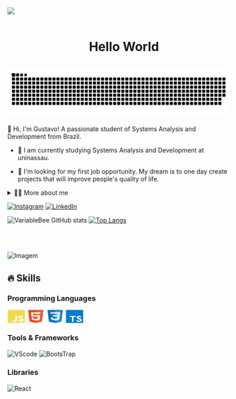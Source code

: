 <!--divisor-->
<img src="https://user-images.githubusercontent.com/73097560/115834477-dbab4500-a447-11eb-908a-139a6edaec5c.gif">
<!--título-->
<div id="user-content-toc">
  <ul align="center">
    <summary><h1 style="display: inline-block">Hello World</h1></summary>
</div>
<!--snake -->
    <div align="center">
  <a href="https://github.com/1999AZZAR/1999AZZAR">
    <img src="https://github.com/1999AZZAR/1999AZZAR/blob/main/resources/img/grid-snake.svg" alt="snake" />
  </a>
</div>


<!-- Presentation -->
<p>
  👋 Hi, I'm Gustavo! A passionate student of Systems Analysis and Development from Brazil.

  - 🌱 I am currently studying Systems Analysis and Development at uninassau.
    
  - 🔭 I'm looking for my first job opportunity. My dream is to one day create projects that will improve people's quality of life.
</p>

<!-- Dropdown -->
<details>
  <summary>👨‍💻 More about me</summary>

  - 💬 Hello, my name is Gustavo Herbert and I am a student of Systems Analysis and Development. I have a strong passion for web development and mastery in JavaScript, HTML, CSS, MySQL, and Bootstrap. I am dedicated and constantly seek to apply my knowledge to solve problems and develop innovative solutions. I am excited to contribute my technical expertise and enthusiasm to challenging projects.
    
  - ⚡  I like to read, whether it's a good book, manga, or comics, as well as watching movies and playing sports! I believe that our personal interests contribute to a more refined perception of things and to problem solving. \o/
</details>

<!-- Links -->
[![Instagram](https://img.shields.io/badge/Instagram-E4405F?style=for-the-badge&logo=instagram&logoColor=white)](https://www.instagram.com/gustavoherbertz/)
[![LinkedIn](https://img.shields.io/badge/LinkedIn-0077B5?style=for-the-badge&logo=linkedin&logoColor=white)](https://www.linkedin.com/in/gustavoherbert/)

<!-- GithubStats -->
![VariableBee GitHub stats](https://github-readme-stats.vercel.app/api?username=gustavoherbert&show_icons=true&theme=transparent)
[![Top Langs](https://github-readme-stats.vercel.app/api/top-langs/?username=gustavoherbert&show_icons=true&theme=transparent)](https://github.com/gustavoherbert/github-readme-stats)

<br>
<br>

<!-- GIF -->
<p align="left">
  <img align="center" src="https://github.com/VariableBee/VariableBee/assets/77739311/4e9f41af-6b57-49a7-b15a-74322e96b4d7" alt="Imagem">
</p>

## 🔥 Skills
<!-- Skills: Programming Languages -->
  <div style="flex-basis: 48%;">
    <h3>Programming Languages</h3>
    <img align="center" alt="Js" height="30" width="40" src="https://raw.githubusercontent.com/devicons/devicon/master/icons/javascript/javascript-plain.svg">
    <img align="center" alt="HTML" height="30" width="40" src="https://raw.githubusercontent.com/devicons/devicon/master/icons/html5/html5-original.svg">
    <img align="center" alt="CSS" height="30" width="40" src="https://raw.githubusercontent.com/devicons/devicon/master/icons/css3/css3-original.svg">
    <img align="center" alt="Ts" height="30" width="40" src="https://raw.githubusercontent.com/devicons/devicon/master/icons/typescript/typescript-original.svg">
  </div>
  
  <!-- Skills: Tools & Frameworks -->
  <div style="flex-basis: 48%;">
    <h3>Tools & Frameworks</h3>
    <img align="center" alt="VScode" height="30" width="40" src="https://cdn.jsdelivr.net/gh/devicons/devicon/icons/vscode/vscode-original.svg">
    <img align="center" alt="BootsTrap" height="30" width="40" src="https://cdn.jsdelivr.net/gh/devicons/devicon/icons/bootstrap/bootstrap-original.svg">
  </div>
  
  <!-- Skills: Libraries -->
  <div style="flex-basis: 48%;">
    <h3>Libraries</h3>
    <img align="center" alt="React" height="30" width="40" src="https://cdn.jsdelivr.net/gh/devicons/devicon/icons/react/react-original.svg">
  </div>
